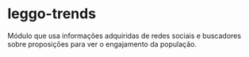 # leggo-trends
Módulo que usa informações adquiridas de redes sociais e buscadores sobre proposições para ver o engajamento da população.
